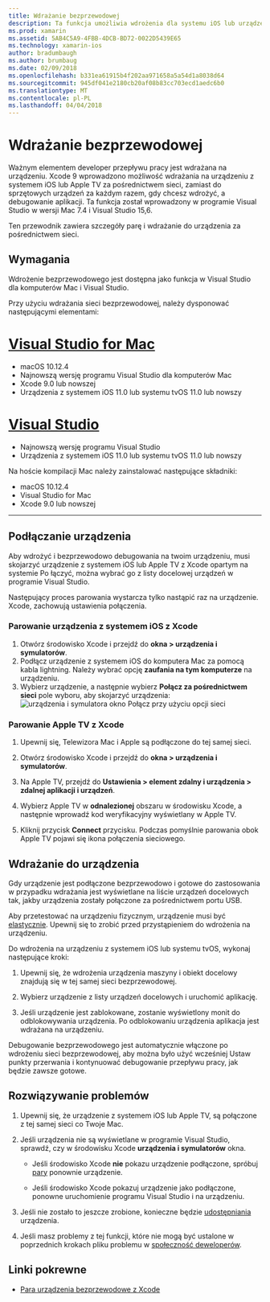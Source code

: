 ```yaml
---
title: Wdrażanie bezprzewodowej
description: Ta funkcja umożliwia wdrożenia dla systemu iOS lub urządzeń Apple TV za pośrednictwem połączenia sieciowego
ms.prod: xamarin
ms.assetid: 5AB4C5A9-4FBB-4DCB-BD72-0022D5439E65
ms.technology: xamarin-ios
author: bradumbaugh
ms.author: brumbaug
ms.date: 02/09/2018
ms.openlocfilehash: b331ea61915b4f202aa971658a5a54d1a8038d64
ms.sourcegitcommit: 945df041e2180cb20af08b83cc703ecd1aedc6b0
ms.translationtype: MT
ms.contentlocale: pl-PL
ms.lasthandoff: 04/04/2018
---
```

# <a name="wireless-deployment"></a>Wdrażanie bezprzewodowej

Ważnym elementem developer przepływu pracy jest wdrażana na urządzeniu. Xcode 9 wprowadzono możliwość wdrażania na urządzeniu z systemem iOS lub Apple TV za pośrednictwem sieci, zamiast do sprzętowych urządzeń za każdym razem, gdy chcesz wdrożyć, a debugowanie aplikacji. Ta funkcja został wprowadzony w programie Visual Studio w wersji Mac 7.4 i Visual Studio 15,6.

Ten przewodnik zawiera szczegóły parę i wdrażanie do urządzenia za pośrednictwem sieci.

## <a name="requirements"></a>Wymagania

Wdrożenie bezprzewodowego jest dostępna jako funkcja w Visual Studio dla komputerów Mac i Visual Studio.

Przy użyciu wdrażania sieci bezprzewodowej, należy dysponować następującymi elementami:

# <a name="visual-studio-for-mactabvsmac"></a>[Visual Studio for Mac](#tab/vsmac)

- macOS 10.12.4
- Najnowszą wersję programu Visual Studio dla komputerów Mac
- Xcode 9.0 lub nowszej
- Urządzenia z systemem iOS 11.0 lub systemu tvOS 11.0 lub nowszy

# <a name="visual-studiotabvswin"></a>[Visual Studio](#tab/vswin)

- Najnowszą wersję programu Visual Studio
- Urządzenia z systemem iOS 11.0 lub systemu tvOS 11.0 lub nowszy

Na hoście kompilacji Mac należy zainstalować następujące składniki:

- macOS 10.12.4
- Visual Studio for Mac
- Xcode 9.0 lub nowszej

-----

## <a name="connecting-a-device"></a>Podłączanie urządzenia

Aby wdrożyć i bezprzewodowo debugowania na twoim urządzeniu, musi skojarzyć urządzenie z systemem iOS lub Apple TV z Xcode opartym na systemie Po łączyć, można wybrać go z listy docelowej urządzeń w programie Visual Studio. 

Następujący proces parowania wystarcza tylko nastąpić raz na urządzenie. Xcode, zachowują ustawienia połączenia.

<a name="pair" />

### <a name="pairing-an-ios-device-with-xcode"></a>Parowanie urządzenia z systemem iOS z Xcode

1. Otwórz środowisko Xcode i przejdź do **okna > urządzenia i symulatorów**.
2. Podłącz urządzenie z systemem iOS do komputera Mac za pomocą kabla lightning. Należy wybrać opcję **zaufania na tym komputerze** na urządzeniu.
3. Wybierz urządzenie, a następnie wybierz **Połącz za pośrednictwem sieci** pole wyboru, aby skojarzyć urządzenia: ![urządzenia i symulatora okno Połącz przy użyciu opcji sieci](wireless-deployment-images/image2.png)

### <a name="pairing-an-apple-tv-with-xcode"></a>Parowanie Apple TV z Xcode

1. Upewnij się, Telewizora Mac i Apple są podłączone do tej samej sieci.

2. Otwórz środowisko Xcode i przejdź do **okna > urządzenia i symulatorów**.

3. Na Apple TV, przejdź do **Ustawienia > element zdalny i urządzenia > zdalnej aplikacji i urządzeń**.

4. Wybierz Apple TV w **odnalezionej** obszaru w środowisku Xcode, a następnie wprowadź kod weryfikacyjny wyświetlany w Apple TV.

5. Kliknij przycisk **Connect** przycisku. Podczas pomyślnie parowania obok Apple TV pojawi się ikona połączenia sieciowego.

## <a name="deploy-to-a-device"></a>Wdrażanie do urządzenia

Gdy urządzenie jest podłączone bezprzewodowo i gotowe do zastosowania w przypadku wdrażania jest wyświetlane na liście urządzeń docelowych tak, jakby urządzenia zostały połączone za pośrednictwem portu USB.

Aby przetestować na urządzeniu fizycznym, urządzenie musi być [elastycznie](~/ios/get-started/installation/device-provisioning/index.md). Upewnij się to zrobić przed przystąpieniem do wdrożenia na urządzeniu. 

Do wdrożenia na urządzeniu z systemem iOS lub systemu tvOS, wykonaj następujące kroki:

1. Upewnij się, że wdrożenia urządzenia maszyny i obiekt docelowy znajdują się w tej samej sieci bezprzewodowej. 

2. Wybierz urządzenie z listy urządzeń docelowych i uruchomić aplikację.

2. Jeśli urządzenie jest zablokowane, zostanie wyświetlony monit do odblokowywania urządzenia. Po odblokowaniu urządzenia aplikacja jest wdrażana na urządzeniu.

Debugowanie bezprzewodowego jest automatycznie włączone po wdrożeniu sieci bezprzewodowej, aby można było użyć wcześniej Ustaw punkty przerwania i kontynuować debugowanie przepływu pracy, jak będzie zawsze gotowe.

## <a name="troubleshooting"></a>Rozwiązywanie problemów

1. Upewnij się, że urządzenie z systemem iOS lub Apple TV, są połączone z tej samej sieci co Twoje Mac.

2. Jeśli urządzenia nie są wyświetlane w programie Visual Studio, sprawdź, czy w środowisku Xcode **urządzenia i symulatorów** okna. 

    * Jeśli środowisko Xcode **nie** pokazu urządzenie podłączone, spróbuj [pary](#pair) ponownie urządzenie.

    * Jeśli środowisko Xcode pokazuj urządzenie jako podłączone, ponowne uruchomienie programu Visual Studio i na urządzeniu.

3. Jeśli nie zostało to jeszcze zrobione, konieczne będzie [udostępniania](~/ios/get-started/installation/device-provisioning/index.md) urządzenia.

4. Jeśli masz problemy z tej funkcji, które nie mogą być ustalone w poprzednich krokach pliku problemu w [społeczność deweloperów](https://developercommunity.visualstudio.com/spaces/41/index.html).

## <a name="related-links"></a>Linki pokrewne

- [Para urządzenia bezprzewodowe z Xcode](https://help.apple.com/xcode/mac/9.0/index.html?localePath=en.lproj#/devbc48d1bad)
